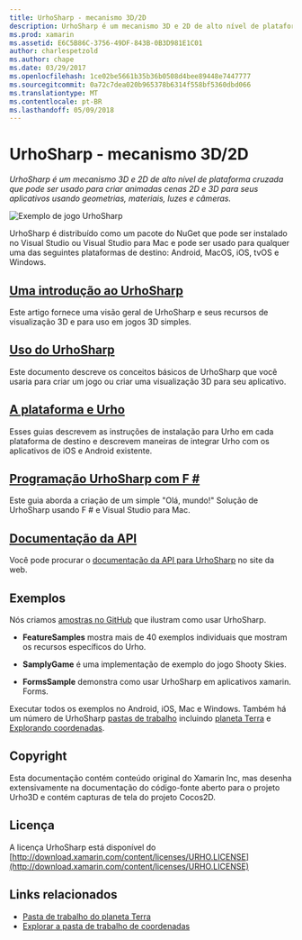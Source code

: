 ```yaml
---
title: UrhoSharp - mecanismo 3D/2D
description: UrhoSharp é um mecanismo 3D e 2D de alto nível de plataforma cruzada que pode ser usado para criar animadas cenas 2D e 3D para seus aplicativos usando geometrias, materiais, luzes e câmeras.
ms.prod: xamarin
ms.assetid: E6C5B86C-3756-49DF-843B-0B3D981E1C01
author: charlespetzold
ms.author: chape
ms.date: 03/29/2017
ms.openlocfilehash: 1ce02be5661b35b36b0508d4bee89448e7447777
ms.sourcegitcommit: 0a72c7dea020b965378b6314f558bf5360dbd066
ms.translationtype: MT
ms.contentlocale: pt-BR
ms.lasthandoff: 05/09/2018
---
```

# <a name="urhosharp---3d2d-engine"></a>UrhoSharp - mecanismo 3D/2D

_UrhoSharp é um mecanismo 3D e 2D de alto nível de plataforma cruzada que pode ser usado para criar animadas cenas 2D e 3D para seus aplicativos usando geometrias, materiais, luzes e câmeras._

![Exemplo de jogo UrhoSharp](images/video.gif)

UrhoSharp é distribuído como um pacote do NuGet que pode ser instalado no Visual Studio ou Visual Studio para Mac e pode ser usado para qualquer uma das seguintes plataformas de destino: Android, MacOS, iOS, tvOS e Windows.

## <a name="an-introduction-to-urhosharpgraphics-gamesurhosharpintroductionmd"></a>[Uma introdução ao UrhoSharp](~/graphics-games/urhosharp/introduction.md)

Este artigo fornece uma visão geral de UrhoSharp e seus recursos de visualização 3D e para uso em jogos 3D simples.

## <a name="using-urhosharpgraphics-gamesurhosharpusingmd"></a>[Uso do UrhoSharp](~/graphics-games/urhosharp/using.md)

Este documento descreve os conceitos básicos de UrhoSharp que você usaria para criar um jogo ou criar uma visualização 3D para seu aplicativo.

## <a name="urho-and-your-platformgraphics-gamesurhosharpplatformindexmd"></a>[A plataforma e Urho](~/graphics-games/urhosharp/platform/index.md)

Esses guias descrevem as instruções de instalação para Urho em cada plataforma de destino e descrevem maneiras de integrar Urho com os aplicativos de iOS e Android existente.

## <a name="programming-urhosharp-with-fgraphics-gamesurhosharpfsharpmd"></a>[Programação UrhoSharp com F #](~/graphics-games/urhosharp/fsharp.md)

Este guia aborda a criação de um simple "Olá, mundo!" Solução de UrhoSharp usando F # e Visual Studio para Mac.

## <a name="api-documentationhttpsdeveloperxamarincomapirooturho"></a>[Documentação da API](https://developer.xamarin.com/api/root/Urho/)

Você pode procurar o [documentação da API para UrhoSharp](https://developer.xamarin.com/api/root/Urho/) no site da web.

## <a name="samples"></a>Exemplos

Nós criamos [amostras no GitHub](http://github.com/xamarin/urho-samples) que ilustram como usar UrhoSharp.

- **FeatureSamples** mostra mais de 40 exemplos individuais que mostram os recursos específicos do Urho.

- **SamplyGame** é uma implementação de exemplo do jogo Shooty Skies.

- **FormsSample** demonstra como usar UrhoSharp em aplicativos xamarin. Forms.

Executar todos os exemplos no Android, iOS, Mac e Windows.
Também há um número de UrhoSharp [pastas de trabalho](https://developer.xamarin.com/workbooks/) incluindo [planeta Terra](https://developer.xamarin.com/workbooks/graphics/urhosharp/planetearth/planetearth.workbook) e [Explorando coordenadas](https://developer.xamarin.com/workbooks/graphics/urhosharp/coordinates/ExploringUrhoCoordinates.workbook).

## <a name="copyright"></a>Copyright

Esta documentação contém conteúdo original do Xamarin Inc, mas desenha extensivamente na documentação do código-fonte aberto para o projeto Urho3D e contém capturas de tela do projeto Cocos2D.

## <a name="license"></a>Licença

A licença UrhoSharp está disponível do [http://download.xamarin.com/content/licenses/URHO.LICENSE](http://download.xamarin.com/content/licenses/URHO.LICENSE)

## <a name="related-links"></a>Links relacionados

- [Pasta de trabalho do planeta Terra](https://developer.xamarin.com/workbooks/graphics/urhosharp/planetearth/planetearth.workbook)
- [Explorar a pasta de trabalho de coordenadas](https://developer.xamarin.com/workbooks/graphics/urhosharp/coordinates/ExploringUrhoCoordinates.workbook)
